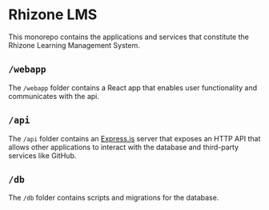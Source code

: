 # Rhizone LMS

This monorepo contains the applications and services that constitute the Rhizone
Learning Management System.

## `/webapp`

The `/webapp` folder contains a React app that enables user functionality and communicates with the api.

## `/api`

The `/api` folder contains an [Express.js](https://expressjs.com/) server that
exposes an HTTP API that allows other applications to interact with the
database and third-party services like GitHub.

## `/db`

The `/db` folder contains scripts and migrations for the database.
